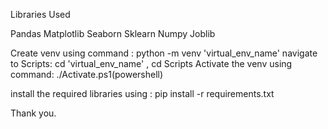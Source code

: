 Libraries Used

Pandas
Matplotlib
Seaborn
Sklearn
Numpy
Joblib

Create venv using command : python -m venv 'virtual_env_name'
navigate to Scripts: cd 'virtual_env_name' , cd Scripts
Activate the venv using command: ./Activate.ps1(powershell)

install the required libraries using : pip install -r requirements.txt

Thank you.

